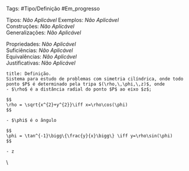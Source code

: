 Tags: #Tipo/Definição #Em_progresso

Tipos: _Não Aplicável_ 
Exemplos: _Não Aplicável_  
Construções: _Não Aplicável_  
Generalizações: _Não Aplicável_

Propriedades: _Não Aplicável_  
Suficiências: _Não Aplicável_  
Equivalências: _Não Aplicável_  
Justificativas: _Não Aplicável_

```ad-abstract
title: Definição.
Sistema para estudo de problemas com simetria cilíndrica, onde todo ponto $P$ é determinado pela tripa $(\rho,\,\phi,\,z)$, onde
- $\rho$ é a distância radial do ponto $P$ ao eixo $z$;

$$
\rho = \sqrt{x^{2}+y^{2}}\iff x=\rho\cos(\phi)
$$

- $\phi$ é o ângulo 

$$
\phi = \tan^{-1}\bigg\{\frac{y}{x}\bigg\} \iff y=\rho\sin(\phi)
$$

- z

```
\